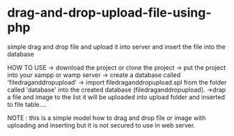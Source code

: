 # drag-and-drop-upload-file-using-php
simple drag and drop file and upload it into server and insert the file into the database

HOW TO USE
-> download the project or clone the project
-> put the project into your xampp or wamp server
-> create a database called 'filedraganddropupload'
-> import filedraganddropupload.spl from the folder called 'database' into the created database (filedraganddropupload).
->drap a file and image to the list it will be uploaded into upload folder and inserted to file table....

NOTE : this is a simple model how to drag and drop file or image with uploading and inserting but it is not secured to use in web server.
